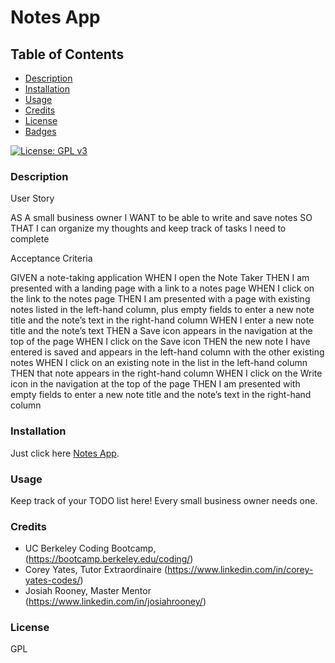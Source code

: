 # Notes App

## Table of Contents
- [Description](#Description)
- [Installation](#Installation)
- [Usage](#Usage)
- [Credits](#Credits)
- [License](#License)
- [Badges](#Badges)


[![License: GPL v3](https://img.shields.io/badge/License-GPLv3-blue.svg)](https://www.gnu.org/licenses/gpl-3.0)

### Description

User Story

AS A small business owner
I WANT to be able to write and save notes
SO THAT I can organize my thoughts and keep track of tasks I need to complete

Acceptance Criteria

GIVEN a note-taking application
WHEN I open the Note Taker
THEN I am presented with a landing page with a link to a notes page
WHEN I click on the link to the notes page
THEN I am presented with a page with existing notes listed in the left-hand column, plus empty fields to enter a new note title and the note’s text in the right-hand column
WHEN I enter a new note title and the note’s text
THEN a Save icon appears in the navigation at the top of the page
WHEN I click on the Save icon
THEN the new note I have entered is saved and appears in the left-hand column with the other existing notes
WHEN I click on an existing note in the list in the left-hand column
THEN that note appears in the right-hand column
WHEN I click on the Write icon in the navigation at the top of the page
THEN I am presented with empty fields to enter a new note title and the note’s text in the right-hand column

### Installation
Just click here [Notes App](https://sheltered-sierra-40668.herokuapp.com/notes).

### Usage
Keep track of your TODO list here! Every small business owner needs one. 


### Credits
- UC Berkeley Coding Bootcamp, (https://bootcamp.berkeley.edu/coding/)
- Corey Yates, Tutor Extraordinaire (https://www.linkedin.com/in/corey-yates-codes/)
- Josiah Rooney, Master Mentor (https://www.linkedin.com/in/josiahrooney/)

### License
GPL 